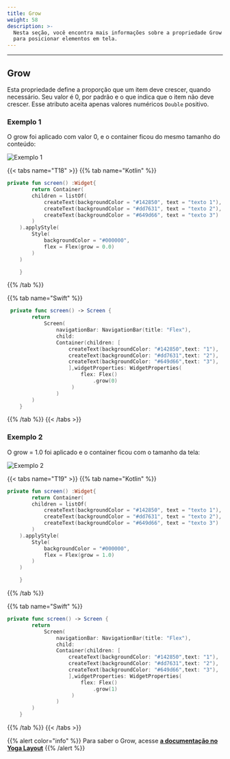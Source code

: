```yaml
---
title: Grow
weight: 58
description: >-
  Nesta seção, você encontra mais informações sobre a propriedade Grow utilizada
  para posicionar elementos em tela.
---
```


---

## Grow

Esta propriedade define a proporção que um item deve crescer, quando necessário. Seu valor é 0, por padrão e o que indica que o item não deve crescer. Esse atributo aceita apenas valores numéricos `Double` positivo.

### **Exemplo 1**

O grow  foi aplicado com valor 0, e o container ficou do mesmo tamanho do conteúdo: 

![Exemplo 1](https://lh6.googleusercontent.com/KPNe0Hnad094L8QgkRrDFcAtvAoBSeVvrA3ihurk6vVzGaQyJxSZ6dJtsLCe9gabKeIFEn1eB-465OK_wu7LYk7I7MKKBKEPwaCs4ZoaQDXdxjc2d80VrKBf69dfYX2nOWm7Pi2C)

{{< tabs name="T18" >}}
{{% tab name="Kotlin" %}}

```kotlin
private fun screen() :Widget{
        return Container(
        children = listOf(
            createText(backgroundColor = "#142850", text = "texto 1"),
            createText(backgroundColor = "#dd7631", text = "texto 2"),
            createText(backgroundColor = "#649d66", text = "texto 3")
        )
    ).applyStyle(
        Style(
            backgroundColor = "#000000",
            flex = Flex(grow = 0.0)
        )
    )

    }
```

{{% /tab %}}

{{% tab name="Swift" %}}
```swift
 private func screen() -> Screen {
        return
            Screen(
                navigationBar: NavigationBar(title: "Flex"),
                child:
                Container(children: [
                    createText(backgroundColor: "#142850",text: "1"),
                    createText(backgroundColor: "#dd7631",text: "2"),
                    createText(backgroundColor: "#649d66",text: "3"),
                    ],widgetProperties: WidgetProperties(
                        flex: Flex()
                            .grow(0)
                     )
                )
        )
    }
```
{{% /tab %}}
{{< /tabs >}}

### **Exemplo 2**

O grow = 1.0 foi aplicado e o container ficou com o tamanho da tela:

![Exemplo 2](https://lh4.googleusercontent.com/oFfNtXonnH0zvhYz0-sVnVwHUFbd23JSAdjSKURM9svVKedl3pT51M_lcuvoXQgr8vhTHqjHFK_GCtW9Lpl__c6ybSUsmEvUhNUpg-zgIKYWqQKMLLpxPXSBxaikLGr6541OXLtM)

{{< tabs name="T19" >}}
{{% tab name="Kotlin" %}}

```kotlin
private fun screen() :Widget{
        return Container(
        children = listOf(
            createText(backgroundColor = "#142850", text = "texto 1"),
            createText(backgroundColor = "#dd7631", text = "texto 2"),
            createText(backgroundColor = "#649d66", text = "texto 3")
        )
    ).applyStyle(
        Style(
            backgroundColor = "#000000",
            flex = Flex(grow = 1.0)
        )
    )

    }
```

{{% /tab %}}

{{% tab name="Swift" %}}
```swift
private func screen() -> Screen {
        return
            Screen(
                navigationBar: NavigationBar(title: "Flex"),
                child:
                Container(children: [
                    createText(backgroundColor: "#142850",text: "1"),
                    createText(backgroundColor: "#dd7631",text: "2"),
                    createText(backgroundColor: "#649d66",text: "3"),
                    ],widgetProperties: WidgetProperties(
                        flex: Flex()
                            .grow(1)
                     )
                )
        )
    }
```
{{% /tab %}}
{{< /tabs >}}

{{% alert color="info" %}}
Para saber o Grow, acesse [**a documentação no Yoga Layout**](https://yogalayout.com/docs/flex/)
{{% /alert %}}
